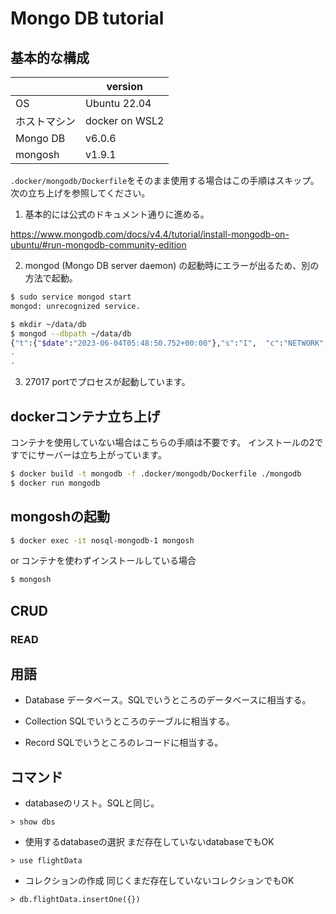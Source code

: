 # Mongo DB tutorial

## 基本的な構成

||version|
|----|----|
|OS|Ubuntu 22.04|
|ホストマシン|docker on WSL2|
|Mongo DB|v6.0.6|
|mongosh|v1.9.1|

<!-- ## インストール -->
`.docker/mongodb/Dockerfile`をそのまま使用する場合はこの手順はスキップ。
次の立ち上げを参照してください。

1. 基本的には公式のドキュメント通りに進める。

https://www.mongodb.com/docs/v4.4/tutorial/install-mongodb-on-ubuntu/#run-mongodb-community-edition

2. mongod (Mongo DB server daemon) の起動時にエラーが出るため、別の方法で起動。

```sh
$ sudo service mongod start
mongod: unrecognized service.
```

```sh
$ mkdir ~/data/db
$ mongod --dbpath ~/data/db
{"t":{"$date":"2023-06-04T05:48:50.752+00:00"},"s":"I",  "c":"NETWORK",
.
.
```

3. 27017 portでプロセスが起動しています。

## dockerコンテナ立ち上げ
コンテナを使用していない場合はこちらの手順は不要です。
インストールの2ですでにサーバーは立ち上がっています。

```sh
$ docker build -t mongodb -f .docker/mongodb/Dockerfile ./mongodb
$ docker run mongodb
```

## mongoshの起動

```sh
$ docker exec -it nosql-mongodb-1 mongosh
```

or コンテナを使わずインストールしている場合

```sh
$ mongosh
```

## CRUD

### READ

## 用語

- Database
データベース。SQLでいうところのデータベースに相当する。

- Collection
SQLでいうところのテーブルに相当する。

- Record
SQLでいうところのレコードに相当する。

## コマンド

- databaseのリスト。SQLと同じ。

 ```mongosh
> show dbs
```

- 使用するdatabaseの選択
まだ存在していないdatabaseでもOK

```mongosh
> use flightData
```

- コレクションの作成
同じくまだ存在していないコレクションでもOK

```mongosh
> db.flightData.insertOne({})
```